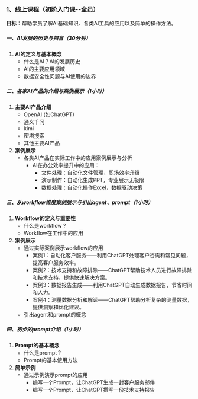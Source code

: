 ### 1、线上课程（初阶入门课--全员）

**目标**：帮助学员了解AI基础知识、各类AI工具的应用以及简单的操作方法。

##### 一、AI发展的历史与扫盲（30分钟）

1. **AI的定义与基本概念**
   - 什么是AI？AI的发展历史
   - AI的主要应用领域
   - 数据安全性问题与AI使用的边界

##### 二、各家AI产品的介绍与案例展示（1小时）

1. **主要AI产品介绍**
   - OpenAI (如ChatGPT)
   - 通义千问
   - kimi
   - 密塔搜索
   - 其他主要AI产品
2. **案例展示**
   - 各类AI产品在实际工作中的应用案例展示与分析
     - AI在办公效率提升中的应用：
       - 文件处理：自动化文件管理，职场效率升级
       - 演示制作：自动化生成PPT，专业展示无极限
       - 数据处理：自动化操作Excel，数据驱动决策

##### 三、从workflow维度案例展示与引出agent、prompt（1小时）

1. **Workflow的定义与重要性**
   - 什么是workflow？
   - Workflow在工作中的应用
2. **案例展示**
   - 通过实际案例展示workflow的应用
     - 案例1：自动化客户服务——利用ChatGPT处理客户咨询和常见问题，提高客户服务效率。
     - 案例2：技术支持和故障排除——ChatGPT帮助技术人员进行故障排除和技术支持，提供快速解决方案。
     - 案例3：数据报告生成——利用ChatGPT自动生成数据报告，节省时间和人力。
     - 案例4：测量数据分析和解读——ChatGPT帮助分析复杂的测量数据，提供洞察和优化建议。
   - 引出agent和prompt的概念

##### 四、初步的prompt介绍（1小时）

1. **Prompt的基本概念**
   - 什么是prompt？
   - Prompt的基本使用方法
2. **简单示例**
   - 通过示例演示prompt的应用
     - 编写一个Prompt，让ChatGPT生成一封客户服务邮件
     - 编写一个Prompt，让ChatGPT撰写一份技术支持报告